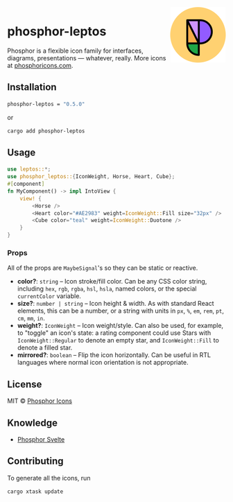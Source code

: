 <img src="./meta/phosphor-mark-tight-yellow.png" width="128" align="right" />

# phosphor-leptos

Phosphor is a flexible icon family for interfaces, diagrams, presentations — whatever, really. More icons at [phosphoricons.com](https://phosphoricons.com).

## Installation

```bash
phosphor-leptos = "0.5.0"
```

or

```bash
cargo add phosphor-leptos
```

## Usage

```rs
use leptos::*;
use phosphor_leptos::{IconWeight, Horse, Heart, Cube};
#[component]
fn MyComponent() -> impl IntoView {
    view! {
        <Horse />
        <Heart color="#AE2983" weight=IconWeight::Fill size="32px" />
        <Cube color="teal" weight=IconWeight::Duotone />
    }
}
```

### Props

All of the props are `MaybeSignal`'s so they can be static or reactive.

- **color?**: `string` – Icon stroke/fill color. Can be any CSS color string, including `hex`, `rgb`, `rgba`, `hsl`, `hsla`, named colors, or the special `currentColor` variable.
- **size?**: `number | string` – Icon height & width. As with standard React elements, this can be a number, or a string with units in `px`, `%`, `em`, `rem`, `pt`, `cm`, `mm`, `in`.
- **weight?**: `IconWeight` – Icon weight/style. Can also be used, for example, to "toggle" an icon's state: a rating component could use Stars with `IconWeight::Regular` to denote an empty star, and `IconWeight::Fill` to denote a filled star.
- **mirrored?**: `boolean` – Flip the icon horizontally. Can be useful in RTL languages where normal icon orientation is not appropriate.

## License

MIT © [Phosphor Icons](https://github.com/phosphor-icons)

## Knowledge

- [Phosphor Svelte](https://github.com/haruaki07/phosphor-svelte)

## Contributing

To generate all the icons, run
```bash
cargo xtask update
```

